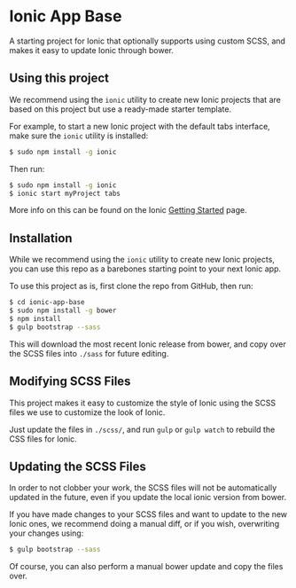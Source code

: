 Ionic App Base
=====================

A starting project for Ionic that optionally supports
using custom SCSS, and makes it easy to update Ionic through
bower.

## Using this project

We recommend using the `ionic` utility to create new Ionic projects that are based on this project but use a ready-made starter template.

For example, to start a new Ionic project with the default tabs interface, make sure the `ionic` utility is installed:

```bash
$ sudo npm install -g ionic
```

Then run:

```bash
$ sudo npm install -g ionic
$ ionic start myProject tabs
```

More info on this can be found on the Ionic [Getting Started](ionicframework.com/getting-started) page.

## Installation

While we recommend using the `ionic` utility to create new Ionic projects, you can use this repo as a barebones starting point to your next Ionic app.

To use this project as is, first clone the repo from GitHub, then run:

```bash
$ cd ionic-app-base
$ sudo npm install -g bower
$ npm install
$ gulp bootstrap --sass
```

This will download the most recent Ionic release from bower, and copy over the SCSS files into `./sass` for future editing.

## Modifying SCSS Files 

This project makes it easy to customize the style of Ionic using the SCSS files we use to customize the look of Ionic.

Just update the files in `./scss/`, and run `gulp` or `gulp watch` to rebuild the CSS files for Ionic.

## Updating the SCSS Files

In order to not clobber your work, the SCSS files will not be automatically updated in the future, even if you update the local ionic version from bower.

If you have made changes to your SCSS files and want to update to the new Ionic ones, we recommend doing a manual diff, or if you wish, overwriting your changes using:

```bash
$ gulp bootstrap --sass
```

Of course, you can also perform a manual bower update and copy the files over.
